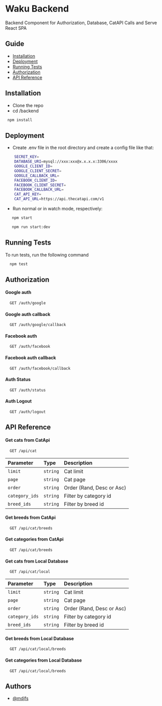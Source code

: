 # Waku Backend

Backend Component for Authorization, Database, CatAPI Calls and Serve React SPA

## Guide

- [Installation](#installation)
- [Deployment](#deployment)
- [Running Tests](#running-tests)
- [Authorization](#authorization)
- [API Reference](#api-reference)

## Installation

- Clone the repo
- cd /backend

```bash
 npm install
```

## Deployment

- Create .env file in the root directory and create a config file like that:

```bash
    SECRET_KEY=
    DATABASE_URI=mysql://xxx:xxx@x.x.x.x:3306/xxxx
    GOOGLE_CLIENT_ID=
    GOOGLE_CLIENT_SECRET=
    GOOGLE_CALLBACK_URL=
    FACEBOOK_CLIENT_ID=
    FACEBOOK_CLIENT_SECRET=
    FACEBOOK_CALLBACK_URL=
    CAT_API_KEY=
    CAT_API_URL=https://api.thecatapi.com/v1
```

- Run normal or in watch mode, respectively:

```bash
   npm start
```

```bash
   npm run start:dev
```

## Running Tests

To run tests, run the following command

```bash
  npm test
```

## Authorization

#### Google auth

```http
  GET /auth/google
```

#### Google auth callback

```http
  GET /auth/google/callback
```

#### Facebook auth

```http
  GET /auth/facebook
```

#### Facebook auth callback

```http
  GET /auth/facebook/callback
```

#### Auth Status

```http
  GET /auth/status
```

#### Auth Logout

```http
  GET /auth/logout
```

## API Reference

#### Get cats from CatApi

```http
  GET /api/cat
```

| Parameter      | Type     | Description               |
| :------------- | :------- | :------------------------ |
| `limit`        | `string` | Cat limit                 |
| `page`         | `string` | Cat page                  |
| `order`        | `string` | Order (Rand, Desc or Asc) |
| `category_ids` | `string` | Filter by category id     |
| `breed_ids`    | `string` | Filter by breed id        |

#### Get breeds from CatApi

```http
  GET /api/cat/breeds
```

#### Get categories from CatApi

```http
  GET /api/cat/breeds
```

#### Get cats from Local Database

```http
  GET /api/cat/local
```

| Parameter      | Type     | Description               |
| :------------- | :------- | :------------------------ |
| `limit`        | `string` | Cat limit                 |
| `page`         | `string` | Cat page                  |
| `order`        | `string` | Order (Rand, Desc or Asc) |
| `category_ids` | `string` | Filter by category id     |
| `breed_ids`    | `string` | Filter by breed id        |

#### Get breeds from Local Database

```http
  GET /api/cat/local/breeds
```

#### Get categories from Local Database

```http
  GET /api/cat/local/breeds
```

## Authors

- [@mdjfs](https://www.github.com/mdjfs)
